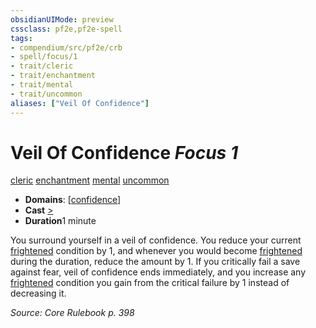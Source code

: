 ```yaml
---
obsidianUIMode: preview
cssclass: pf2e,pf2e-spell
tags:
- compendium/src/pf2e/crb
- spell/focus/1
- trait/cleric
- trait/enchantment
- trait/mental
- trait/uncommon
aliases: ["Veil Of Confidence"]
---
```

# Veil Of Confidence *Focus 1*   
[cleric](../../rules/traits/cleric.md)  [enchantment](../../rules/traits/enchantment.md)  [mental](../../rules/traits/mental.md)  [uncommon](../../rules/traits/uncommon.md)  

- **Domains**: [[confidence](../setting/domains.md#Confidence)]
- **Cast** [>](../../rules/core-rulebook/chapter-9-playing-the-game.md#Actions "Single Action") 
- **Duration**1 minute

You surround yourself in a veil of confidence. You reduce your current [frightened](../../rules/conditions.md#Frightened) condition by 1, and whenever you would become [frightened](../../rules/conditions.md#Frightened) during the duration, reduce the amount by 1. If you critically fail a save against fear, veil of confidence ends immediately, and you increase any [frightened](../../rules/conditions.md#Frightened) condition you gain from the critical failure by 1 instead of decreasing it.

*Source: Core Rulebook p. 398*